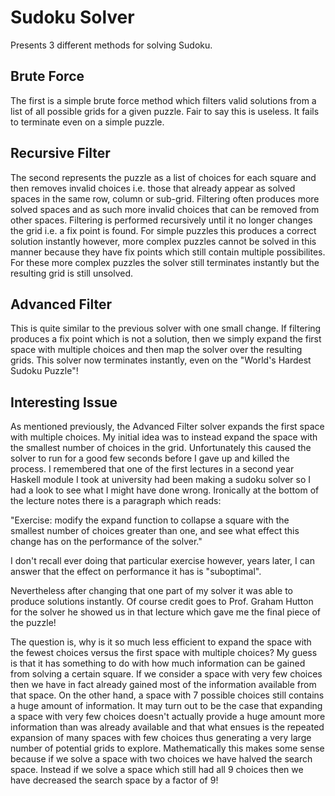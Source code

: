 # Sudoku Solver

Presents 3 different methods for solving Sudoku.

## Brute Force
The first is a simple brute force method which filters valid solutions from a list of all possible grids for a given puzzle. Fair to say this is useless. It fails to terminate even on a simple puzzle.

## Recursive Filter
The second represents the puzzle as a list of choices for each square and then removes invalid choices i.e. those that already appear as solved spaces in the same row, column or sub-grid. Filtering often produces more solved spaces and as such more invalid choices that can be removed from other spaces. Filtering is performed recursively until it no longer changes the grid i.e. a fix point is found. For simple puzzles this produces a correct solution instantly however, more complex puzzles cannot be solved in this manner because they have fix points which still contain multiple possibilites. For these more complex puzzles the solver still terminates instantly but the resulting grid is still unsolved.

## Advanced Filter
This is quite similar to the previous solver with one small change. If filtering produces a fix point which is not a solution, then we simply expand the first space with multiple choices and then map the solver over the resulting grids. This solver now terminates instantly, even on the "World's Hardest Sudoku Puzzle"!

## Interesting Issue
As mentioned previously, the Advanced Filter solver expands the first space with multiple choices. My initial idea was to instead expand the space with the smallest number of choices in the grid. Unfortunately this caused the solver to run for a good few seconds before I gave up and killed the process. I remembered that one of the first lectures in a second year Haskell module I took at university had been making a sudoku solver so I had a look to see what I might have done wrong. Ironically at the bottom of the lecture notes there is a paragraph which reads:

"Exercise: modify the expand function to collapse a square with the smallest number of choices greater than one, and see what effect this change has on the performance of the solver."

I don't recall ever doing that particular exercise however, years later, I can answer that the effect on performance it has is "suboptimal".

Nevertheless after changing that one part of my solver it was able to produce solutions instantly. Of course credit goes to Prof. Graham Hutton for the solver he showed us in that lecture which gave me the final piece of the puzzle!

The question is, why is it so much less efficient to expand the space with the fewest choices versus the first space with multiple choices? My guess is that it has something to do with how much information can be gained from solving a certain square. If we consider a space with very few choices then we have in fact already gained most of the information available from that space. On the other hand, a space with 7 possible choices still contains a huge amount of information. It may turn out to be the case that expanding a space with very few choices doesn't actually provide a huge amount more information than was already available and that what ensues is the repeated expansion of many spaces with few choices thus generating a very large number of potential grids to explore. Mathematically this makes some sense because if we solve a space with two choices we have halved the search space. Instead if we solve a space which still had all 9 choices then we have decreased the search space by a factor of 9! 
